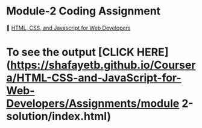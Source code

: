 

# Module-2 Coding Assignment

🔶 <a href="https://www.coursera.org/learn/html-css-javascript-for-web-developers">HTML, CSS, and Javascript for Web Developers</a>

# To see the output [CLICK HERE](https://shafayetb.github.io/Coursera/HTML-CSS-and-JavaScript-for-Web-Developers/Assignments/module 2-solution/index.html)



